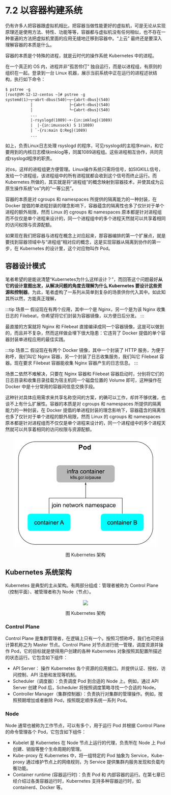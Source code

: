 # 7.2 以容器构建系统

仍有许多人把容器跟虚拟机相比，把容器当做性能更好的虚拟机，可是无论从实现原理还是使用方法、特性、功能等等，容器都与虚拟机没有任何相似，也不存在一种普遍的方法把虚拟机里面的应用无缝地迁移到容器中。“上云” 最终还是要深入理解容器的本质是什么。

容器的本质是个特殊的进程，就是云时代的操作系统 Kubernetes 中的进程。

在一个真正的 OS 内，进程并非“孤苦伶仃” 独自运行，而是以进程组，有原则的组织在一起。登录到一台 Linux 机器，展示当前系统中正在运行的进程述状结构，执行如下命令：

```
$ pstree -g
[root@VM-12-12-centos ~]# pstree -g
systemd(1)─┬─abrt-dbus(540)─┬─{abrt-dbus}(540)
           │                ├─{abrt-dbus}(540)
           │                └─{abrt-dbus}(540)
           ...
     	   |-rsyslogd(1089)-+-{in:imklog}(1089)
           |  |-{in:imuxsock) S 1(1089)
           | `-{rs:main Q:Reg}(1089)
           ...
```
如上，负责Linux日志处理 rsyslogd 的程序，可见rsyslogd的主程序main，和它要用到的内核日志模块imklog等，同属1089进程组。这些进程相互协作，共同完成rsyslogd程序的职责。

对os，这样的进程组更方便管理。Linux操作系统只需将信号，如SIGKILL信号，发给一个进程组，该进程组中的所有进程就都会收到这个信号而终止运行。而 Kubernetes 所做的，其实就是将“进程组”的概念映射到容器技术，并使其成为云原生操作系统“os”内的“一等公民”。


容器的本质是对 cgroups 和 namespaces 所提供的隔离能力的一种封装，在 Docker 提倡的单进程封装的理念影响下，容器蕴含的隔离性也多了仅针对于单个进程的额外局限，然而 Linux 的 cgroups 和 namespaces 原本都是针对进程组而不仅仅是单个进程来设计的，同一个进程组中的多个进程天然就可以共享着相同的访问权限与资源配额。

如果现在我们把容器与进程在概念上对应起来，那容器编排的第一个扩展点，就是要找到容器领域中与“进程组”相对应的概念，这是实现容器从隔离到协作的第一步，在 Kubernetes 的设计里，这个对应物叫作 Pod。

## 容器设计模式


笔者希望的是能说清楚“Kubernetes为什么这样设计？”，而回答这个问题最好**从它的设计意图出发，从解决问题的角度去理解为什么 Kubernetes 要设计这些资源和控制器**。为此，笔者虚构了一系列从简单到复杂的场景供你代入其中。如此知其所以然，方能真正理解，

:::tip 场景一
假设现在有两个应用，其中一个是 Nginx，另一个是为该 Nginx 收集日志的 Filebeat，你希望将它们封装为容器镜像，以方便日后分发。
:::

最直接的方案就将 Nginx 和 Filebeat 直接编译成同一个容器镜像，这是可以做到的，而且并不复杂，然而这样做会埋下很大隐患：它违背了 Docker 提倡的单个容器封装单进程应用的最佳实践。

:::tip 场景二
假设现在有两个 Docker 镜像，其中一个封装了 HTTP 服务，为便于称呼，我们叫它 Nginx 容器，另一个封装了日志收集服务，我们叫它 Filebeat 容器。现在要求 Filebeat 容器能收集 Nginx 容器产生的日志信息。
:::

场景二依然不难解决，只要在 Nginx 容器和 Filebeat 容器启动时，分别将它们的日志目录和收集目录挂载为宿主机同一个磁盘位置的 Volume 即可，这种操作在 Docker 中是十分常用的容器间信息交换手段。

这种针对具体应用需求来共享名称空间的方案，的确可以工作，却并不够优雅，也谈不上有什么扩展性。容器的本质是对 cgroups 和 namespaces 所提供的隔离能力的一种封装，在 Docker 提倡的单进程封装的理念影响下，容器蕴含的隔离性也多了仅针对于单个进程的额外局限，然而 Linux 的 cgroups 和 namespaces 原本都是针对进程组而不仅仅是单个进程来设计的，同一个进程组中的多个进程天然就可以共享着相同的访问权限与资源配额。




<div  align="center">
	<img src="../assets/infra-container.svg" width = "450"  align=center />
	<p>图 Kubernetes 架构</p>
</div>



## Kubernetes 系统架构

Kubernetes 是典型的主从架构。有两部分组成：管理者被称为 Control Plane（控制平面）、被管理者称为 Node（节点）。

<div  align="center">
	<img src="../assets/k8s.png" width = "650"  align=center />
	<p>图 Kubernetes 架构</p>
</div>

### Control Plane

Control Plane 是集群管理者，在逻辑上只有一个。按照习惯称呼，我们也可把该计算机称之为 Master 节点。Control Plane 对节点进行统一管理，调度资源并操作 Pod，它的目标就是使得用户创建的各种 Kubernetes 对象按照其配置所描述的状态运行。它包含如下组件：

- API Server： 操作 Kubernetes 各个资源的应用接口。并提供认证、授权、访问控制、API 注册和发现等机制。
- Scheduler（调度器）：负责调度 Pod 到合适的 Node 上。例如，通过 API Server 创建 Pod 后，Scheduler 将按照调度策略寻找一个合适的 Node。
- Controller Manager（集群控制器）：负责执行对集群的管理操作。例如，按照预期增加或者删除 Pod，按照既定顺序系统一系列 Pod。

### Node

Node 通常也被称为工作节点，可以有多个，用于运行 Pod 并根据 Control Plane 的命令管理各个 Pod，它包含如下组件：

- Kubelet 是 Kubernetes 在 Node 节点上运行的代理，负责所在 Node 上 Pod 创建、销毁等整个生命周期的管理。
- Kube-proxy 在 Kubernetes 中，将一组特定的 Pod 抽象为 Service，Kube-proxy 通过维护节点上的网络规则，为 Service 提供集群内服务发现和负载均衡功能。
- Container runtime (容器运行时)：负责 Pod 和 内部容器的运行。在第七章已经介绍过各类容器运行时，Kubernetes 支持多种容器运行时，如 containerd、Docker 等。